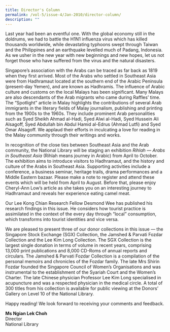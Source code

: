 ```yaml
---
title: Director's Column
permalink: /vol-5/issue-4/Jan-2010/director-column/
description: ""
---
```

Last year had been an eventful one. With the global economy still in the doldrums, we had to battle the H1N1 influenza virus which has killed thousands worldwide, while devastating typhoons swept through Taiwan and the Philippines and an earthquake levelled much of Padang, Indonesia. As we usher in the new year with new beginnings and new hopes, let us not forget those who have suffered from the virus and the natural disasters.

Singapore’s association with the Arabs can be traced as far back as 1819 when they first arrived. Most of the Arabs who settled in Southeast Asia were from Hadhramaut located at the southern end of the Arabic Peninsula (present-day Yemen), and are known as Hadhramis. The influence of Arabic culture and customs on the local Malays has been significant. Many Malays are also descendants of the Arab migrants who came during Raffles’ time. The “Spotlight” article in Malay highlights the contributions of several Arab immigrants in the literary fields of Malay journalism, publishing and printing from the 1900s to the 1960s. They include prominent Arab personalities such as Syed Sheikh Ahmad al-Hadi, Syed Alwi al-Hadi, Syed Hussein Ali Alsagoff, Syed Abdullah bin Abdul Hamid al-Edrus (Ahmad Lutfi) and Syed Omar Alsagoff. We applaud their efforts in inculcating a love for reading in the Malay community through their writings and works.

In recognition of the close ties between Southeast Asia and the Arab community, the National Library will be staging an exhibition *Rihlah — Arabs in Southeast Asia* (Rihlah means journey in Arabic) from April to October. The exhibition aims to introduce visitors to Hadhramaut, and the history and culture of the Arabs in Southeast Asia. Supporting activities include a conference, a business seminar, heritage trails, drama performances and a Middle Eastern bazaar. Please make a note to register and attend these events which will be held from April to August. Before that, please enjoy Cheryl-Ann Low’s article as she takes you on an interesting journey to Hadhramaut and reveals her experience eating camel meat.

Our Lee Kong Chian Research Fellow Desmond Wee has published his research findings in this issue. He considers how tourist practice is assimilated in the context of the every day through “local” consumption, which transforms into tourist identities and vice versa.

We are pleased to present three of our donor collections in this issue — the Singapore Stock Exchange (SGX) Collection, the Jamshed & Parvati Fozdar Collection and the Lee Kim Long Collection. The SGX Collection is the largest single donation in terms of volume in recent years, comprising 13,000 print publications and 8,000 CD-Roms of annual reports and circulars. The Jamshed & Parvati Fozdar Collection is a compilation of the personal memoirs and chronicles of the Fozdar family. The late Mrs Shirin Fozdar founded the Singapore Council of Women’s Organisations and was instrumental to the establishment of the Syariah Court and the Women’s Charter. The late Chinese physician Professor Lee Kim Long specialised in acupuncture and was a respected physician in the medical circle. A total of 300 titles from his collection is available for public viewing at the Donors’ Gallery on Level 10 of the National Library.

Happy reading! We look forward to receiving your comments and feedback.

<b> Ms Ngian Lek Choh</b>  <br> Director <br> National Library



